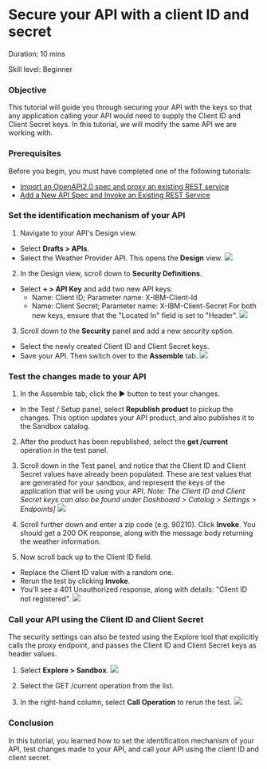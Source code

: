 # Secure your API with a client ID and secret


Duration: 10 mins

Skill level: Beginner


### Objective

This tutorial will guide you through securing your API with the keys so that any application calling your API would need to supply the Client ID and Client Secret keys. In this tutorial, we will modify the same API we are working with.

### Prerequisites

Before you begin, you must have completed one of the following tutorials: 
- [Import an OpenAPI2.0 spec and proxy an existing REST service](https://github.com/ibm-apiconnect/getting-started/blob/master/bluemix/1a/README.md)
- [Add a New API Spec and Invoke an Existing REST Service](https://github.com/ibm-apiconnect/getting-started/blob/master/bluemix/1b/README.md)


### Set the identification mechanism of your API

1. Navigate to your API's Design view.
- Select **Drafts > APIs**.
- Select the Weather Provider API. This opens the **Design** view.
    ![](images/1_goto_drafts_api.png)  

2. In the Design view, scroll down to **Security Definitions**.
- Select **+ > API Key** and add two new API keys:
   - Name: Client ID;  Parameter name: X-IBM-Client-Id
   - Name: Client Secret;  Parameter name: X-IBM-Client-Secret
For both new keys, ensure that the "Located In" field is set to "Header".
    ![](images/2_security_definitions.png)  

3. Scroll down to the **Security** panel and add a new security option.
- Select the newly created Client ID and Client Secret keys.
- Save your API. Then switch over to the **Assemble** tab.
    ![](images/3_security_option.png)  

### Test the changes made to your API

1. In the Assemble tab, click the ► button to test your changes.
- In the Test / Setup panel, select **Republish product** to pickup the changes. This option updates your API product, and also publishes it to the Sandbox catalog.
2. After the product has been republished, select the **get /current** operation in the test panel.
3. Scroll down in the Test panel, and notice that the Client ID and Client Secret values have already been populated. These are test values that are generated for your sandbox, and represent the keys of the application that will be using your API.
    _Note: The Client ID and Client Secret keys can also be found under Dashboard > Catalog > Settings > Endpoints]_
    ![](images/test_api_keys_1.png)

2. Scroll further down and enter a zip code (e.g. 90210). Click **Invoke**. You should get a 200 OK response, along with the message body returning the weather information.

3. Now scroll back up to the Client ID field. 
- Replace the Client ID value with a random one.
- Rerun the test by clicking **Invoke**.
- You'll see a 401 Unauthorized response, along with details: "Client ID not registered".
    ![](images/test_api_keys_3.png)

### Call your API using the Client ID and Client Secret

The security settings can also be tested using the Explore tool that explicitly calls the proxy endpoint, and passes the Client ID and Client Secret keys as header values.

1. Select **Explore > Sandbox**.
    ![](images/explore_1.png)

2. Select the GET /current operation from the list.

3. In the right-hand column, select **Call Operation** to rerun the test.
    ![](images/explore_3.png)

### Conclusion
In this tutorial, you learned how to set the identification mechanism of your API, test changes made to your API, and call your API using the client ID and client secret. 
